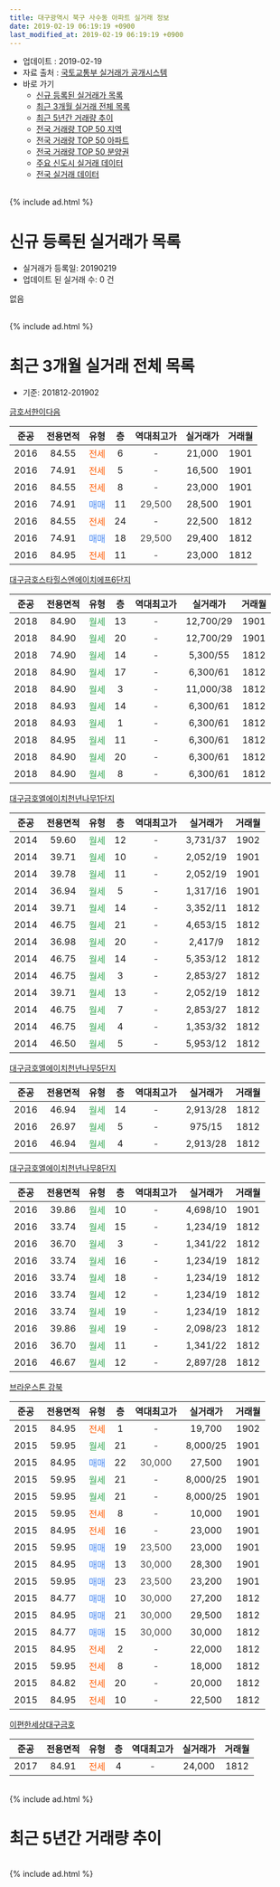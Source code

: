 ```yaml
---
title: 대구광역시 북구 사수동 아파트 실거래 정보
date: 2019-02-19 06:19:19 +0900
last_modified_at: 2019-02-19 06:19:19 +0900
---
```


* 업데이트 : 2019-02-19
* 자료 출처 : [국토교통부 실거래가 공개시스템](http://rt.molit.go.kr)
* 바로 가기
    * [신규 등록된 실거래가 목록](#신규-등록된-실거래가-목록)
    * [최근 3개월 실거래 전체 목록](#최근-3개월-실거래-전체-목록)
    * [최근 5년간 거래량 추이](#최근-5년간-거래량-추이)
    * [전국 거래량 TOP 50 지역](https://ayogom.github.io/apt-trade-info/최근-3개월-전국에서-가장-거래가-많이-발생한-지역)
    * [전국 거래량 TOP 50 아파트](https://ayogom.github.io/apt-trade-info/최근-3개월-전국에서-가장-거래가-많이-발생한-아파트)
    * [전국 거래량 TOP 50 분양권](https://ayogom.github.io/apt-trade-info/최근-3개월-전국에서-가장-거래가-많이-발생한-분양권)
    * [주요 신도시 실거래 데이터](https://ayogom.github.io/apt-trade-info/주요-신도시)
    * [전국 실거래 데이터](https://ayogom.github.io/apt-trade-info/전국)
<br>
{% include ad.html %}
<br>

# 신규 등록된 실거래가 목록
* 실거래가 등록일: 20190219
* 업데이트 된 실거래 수: 0 건

없음

<br>
{% include ad.html %}
<br>

# 최근 3개월 실거래 전체 목록
* 기준: 201812-201902


[금호서한이다음](https://search.naver.com/search.naver?query=%EB%8C%80%EA%B5%AC%EA%B4%91%EC%97%AD%EC%8B%9C+%EB%B6%81%EA%B5%AC+%EC%82%AC%EC%88%98%EB%8F%99+%EA%B8%88%ED%98%B8%EC%84%9C%ED%95%9C%EC%9D%B4%EB%8B%A4%EC%9D%8C)

|준공|전용면적|유형|층|역대최고가|실거래가|거래월|
|:---:|:---:|:---:|:---:|:---:|:---:|:---:|
|2016|84.55|<span style="color:#ff5a00">전세</span>|6|<span style="color:#444444">-</span>|21,000|1901|
|2016|74.91|<span style="color:#ff5a00">전세</span>|5|<span style="color:#444444">-</span>|16,500|1901|
|2016|84.55|<span style="color:#ff5a00">전세</span>|8|<span style="color:#444444">-</span>|23,000|1901|
|2016|74.91|<span style="color:#4285f3">매매</span>|11|<span style="color:#444444">29,500</span>|28,500|1901|
|2016|84.55|<span style="color:#ff5a00">전세</span>|24|<span style="color:#444444">-</span>|22,500|1812|
|2016|74.91|<span style="color:#4285f3">매매</span>|18|<span style="color:#444444">29,500</span>|29,400|1812|
|2016|84.95|<span style="color:#ff5a00">전세</span>|11|<span style="color:#444444">-</span>|23,000|1812|

[대구금호스타힐스엔에이치에프6단지](https://search.naver.com/search.naver?query=%EB%8C%80%EA%B5%AC%EA%B4%91%EC%97%AD%EC%8B%9C+%EB%B6%81%EA%B5%AC+%EC%82%AC%EC%88%98%EB%8F%99+%EB%8C%80%EA%B5%AC%EA%B8%88%ED%98%B8%EC%8A%A4%ED%83%80%ED%9E%90%EC%8A%A4%EC%97%94%EC%97%90%EC%9D%B4%EC%B9%98%EC%97%90%ED%94%846%EB%8B%A8%EC%A7%80)

|준공|전용면적|유형|층|역대최고가|실거래가|거래월|
|:---:|:---:|:---:|:---:|:---:|:---:|:---:|
|2018|84.90|<span style="color:#34a853">월세</span>|13|<span style="color:#444444">-</span>|12,700/29|1901|
|2018|84.90|<span style="color:#34a853">월세</span>|20|<span style="color:#444444">-</span>|12,700/29|1901|
|2018|74.90|<span style="color:#34a853">월세</span>|14|<span style="color:#444444">-</span>|5,300/55|1812|
|2018|84.90|<span style="color:#34a853">월세</span>|17|<span style="color:#444444">-</span>|6,300/61|1812|
|2018|84.90|<span style="color:#34a853">월세</span>|3|<span style="color:#444444">-</span>|11,000/38|1812|
|2018|84.93|<span style="color:#34a853">월세</span>|14|<span style="color:#444444">-</span>|6,300/61|1812|
|2018|84.93|<span style="color:#34a853">월세</span>|1|<span style="color:#444444">-</span>|6,300/61|1812|
|2018|84.95|<span style="color:#34a853">월세</span>|11|<span style="color:#444444">-</span>|6,300/61|1812|
|2018|84.90|<span style="color:#34a853">월세</span>|20|<span style="color:#444444">-</span>|6,300/61|1812|
|2018|84.90|<span style="color:#34a853">월세</span>|8|<span style="color:#444444">-</span>|6,300/61|1812|

[대구금호엘에이치천년나무1단지](https://search.naver.com/search.naver?query=%EB%8C%80%EA%B5%AC%EA%B4%91%EC%97%AD%EC%8B%9C+%EB%B6%81%EA%B5%AC+%EC%82%AC%EC%88%98%EB%8F%99+%EB%8C%80%EA%B5%AC%EA%B8%88%ED%98%B8%EC%97%98%EC%97%90%EC%9D%B4%EC%B9%98%EC%B2%9C%EB%85%84%EB%82%98%EB%AC%B41%EB%8B%A8%EC%A7%80)

|준공|전용면적|유형|층|역대최고가|실거래가|거래월|
|:---:|:---:|:---:|:---:|:---:|:---:|:---:|
|2014|59.60|<span style="color:#34a853">월세</span>|12|<span style="color:#444444">-</span>|3,731/37|1902|
|2014|39.71|<span style="color:#34a853">월세</span>|10|<span style="color:#444444">-</span>|2,052/19|1901|
|2014|39.78|<span style="color:#34a853">월세</span>|11|<span style="color:#444444">-</span>|2,052/19|1901|
|2014|36.94|<span style="color:#34a853">월세</span>|5|<span style="color:#444444">-</span>|1,317/16|1901|
|2014|39.71|<span style="color:#34a853">월세</span>|14|<span style="color:#444444">-</span>|3,352/11|1812|
|2014|46.75|<span style="color:#34a853">월세</span>|21|<span style="color:#444444">-</span>|4,653/15|1812|
|2014|36.98|<span style="color:#34a853">월세</span>|20|<span style="color:#444444">-</span>|2,417/9|1812|
|2014|46.75|<span style="color:#34a853">월세</span>|14|<span style="color:#444444">-</span>|5,353/12|1812|
|2014|46.75|<span style="color:#34a853">월세</span>|3|<span style="color:#444444">-</span>|2,853/27|1812|
|2014|39.71|<span style="color:#34a853">월세</span>|13|<span style="color:#444444">-</span>|2,052/19|1812|
|2014|46.75|<span style="color:#34a853">월세</span>|7|<span style="color:#444444">-</span>|2,853/27|1812|
|2014|46.75|<span style="color:#34a853">월세</span>|4|<span style="color:#444444">-</span>|1,353/32|1812|
|2014|46.50|<span style="color:#34a853">월세</span>|5|<span style="color:#444444">-</span>|5,953/12|1812|

[대구금호엘에이치천년나무5단지](https://search.naver.com/search.naver?query=%EB%8C%80%EA%B5%AC%EA%B4%91%EC%97%AD%EC%8B%9C+%EB%B6%81%EA%B5%AC+%EC%82%AC%EC%88%98%EB%8F%99+%EB%8C%80%EA%B5%AC%EA%B8%88%ED%98%B8%EC%97%98%EC%97%90%EC%9D%B4%EC%B9%98%EC%B2%9C%EB%85%84%EB%82%98%EB%AC%B45%EB%8B%A8%EC%A7%80)

|준공|전용면적|유형|층|역대최고가|실거래가|거래월|
|:---:|:---:|:---:|:---:|:---:|:---:|:---:|
|2016|46.94|<span style="color:#34a853">월세</span>|14|<span style="color:#444444">-</span>|2,913/28|1812|
|2016|26.97|<span style="color:#34a853">월세</span>|5|<span style="color:#444444">-</span>|975/15|1812|
|2016|46.94|<span style="color:#34a853">월세</span>|4|<span style="color:#444444">-</span>|2,913/28|1812|

[대구금호엘에이치천년나무8단지](https://search.naver.com/search.naver?query=%EB%8C%80%EA%B5%AC%EA%B4%91%EC%97%AD%EC%8B%9C+%EB%B6%81%EA%B5%AC+%EC%82%AC%EC%88%98%EB%8F%99+%EB%8C%80%EA%B5%AC%EA%B8%88%ED%98%B8%EC%97%98%EC%97%90%EC%9D%B4%EC%B9%98%EC%B2%9C%EB%85%84%EB%82%98%EB%AC%B48%EB%8B%A8%EC%A7%80)

|준공|전용면적|유형|층|역대최고가|실거래가|거래월|
|:---:|:---:|:---:|:---:|:---:|:---:|:---:|
|2016|39.86|<span style="color:#34a853">월세</span>|10|<span style="color:#444444">-</span>|4,698/10|1901|
|2016|33.74|<span style="color:#34a853">월세</span>|15|<span style="color:#444444">-</span>|1,234/19|1812|
|2016|36.70|<span style="color:#34a853">월세</span>|3|<span style="color:#444444">-</span>|1,341/22|1812|
|2016|33.74|<span style="color:#34a853">월세</span>|16|<span style="color:#444444">-</span>|1,234/19|1812|
|2016|33.74|<span style="color:#34a853">월세</span>|18|<span style="color:#444444">-</span>|1,234/19|1812|
|2016|33.74|<span style="color:#34a853">월세</span>|12|<span style="color:#444444">-</span>|1,234/19|1812|
|2016|33.74|<span style="color:#34a853">월세</span>|19|<span style="color:#444444">-</span>|1,234/19|1812|
|2016|39.86|<span style="color:#34a853">월세</span>|19|<span style="color:#444444">-</span>|2,098/23|1812|
|2016|36.70|<span style="color:#34a853">월세</span>|11|<span style="color:#444444">-</span>|1,341/22|1812|
|2016|46.67|<span style="color:#34a853">월세</span>|12|<span style="color:#444444">-</span>|2,897/28|1812|


<script async src="//pagead2.googlesyndication.com/pagead/js/adsbygoogle.js"></script>
<!-- 기본 -->
<ins class="adsbygoogle"
     style="display:block"
     data-ad-client="ca-pub-2446590836940007"
     data-ad-slot="1659523306"
     data-ad-format="auto"
     data-full-width-responsive="true"></ins>
<script>
(adsbygoogle = window.adsbygoogle || []).push({});
</script>


[브라운스톤 강북](https://search.naver.com/search.naver?query=%EB%8C%80%EA%B5%AC%EA%B4%91%EC%97%AD%EC%8B%9C+%EB%B6%81%EA%B5%AC+%EC%82%AC%EC%88%98%EB%8F%99+%EB%B8%8C%EB%9D%BC%EC%9A%B4%EC%8A%A4%ED%86%A4+%EA%B0%95%EB%B6%81)

|준공|전용면적|유형|층|역대최고가|실거래가|거래월|
|:---:|:---:|:---:|:---:|:---:|:---:|:---:|
|2015|84.95|<span style="color:#ff5a00">전세</span>|1|<span style="color:#444444">-</span>|19,700|1902|
|2015|59.95|<span style="color:#34a853">월세</span>|21|<span style="color:#444444">-</span>|8,000/25|1901|
|2015|84.95|<span style="color:#4285f3">매매</span>|22|<span style="color:#444444">30,000</span>|27,500|1901|
|2015|59.95|<span style="color:#34a853">월세</span>|21|<span style="color:#444444">-</span>|8,000/25|1901|
|2015|59.95|<span style="color:#34a853">월세</span>|21|<span style="color:#444444">-</span>|8,000/25|1901|
|2015|59.95|<span style="color:#ff5a00">전세</span>|8|<span style="color:#444444">-</span>|10,000|1901|
|2015|84.95|<span style="color:#ff5a00">전세</span>|16|<span style="color:#444444">-</span>|23,000|1901|
|2015|59.95|<span style="color:#4285f3">매매</span>|19|<span style="color:#444444">23,500</span>|23,000|1901|
|2015|84.95|<span style="color:#4285f3">매매</span>|13|<span style="color:#444444">30,000</span>|28,300|1901|
|2015|59.95|<span style="color:#4285f3">매매</span>|23|<span style="color:#444444">23,500</span>|23,200|1901|
|2015|84.77|<span style="color:#4285f3">매매</span>|10|<span style="color:#444444">30,000</span>|27,200|1812|
|2015|84.95|<span style="color:#4285f3">매매</span>|21|<span style="color:#444444">30,000</span>|29,500|1812|
|2015|84.77|<span style="color:#4285f3">매매</span>|15|<span style="color:#444444">30,000</span>|30,000|1812|
|2015|84.95|<span style="color:#ff5a00">전세</span>|2|<span style="color:#444444">-</span>|22,000|1812|
|2015|59.95|<span style="color:#ff5a00">전세</span>|8|<span style="color:#444444">-</span>|18,000|1812|
|2015|84.82|<span style="color:#ff5a00">전세</span>|20|<span style="color:#444444">-</span>|20,000|1812|
|2015|84.95|<span style="color:#ff5a00">전세</span>|10|<span style="color:#444444">-</span>|22,500|1812|

[이편한세상대구금호](https://search.naver.com/search.naver?query=%EB%8C%80%EA%B5%AC%EA%B4%91%EC%97%AD%EC%8B%9C+%EB%B6%81%EA%B5%AC+%EC%82%AC%EC%88%98%EB%8F%99+%EC%9D%B4%ED%8E%B8%ED%95%9C%EC%84%B8%EC%83%81%EB%8C%80%EA%B5%AC%EA%B8%88%ED%98%B8)

|준공|전용면적|유형|층|역대최고가|실거래가|거래월|
|:---:|:---:|:---:|:---:|:---:|:---:|:---:|
|2017|84.91|<span style="color:#ff5a00">전세</span>|4|<span style="color:#444444">-</span>|24,000|1812|


<br>
{% include ad.html %}
<br>

# 최근 5년간 거래량 추이


<div style="width:100%;">
    <canvas id="deal_progress" height="200"></canvas>
</div>

<script>
new Chart(document.getElementById("deal_progress"), {
    type: 'line',
    data: {
        labels: ['201402','201403','201404','201405','201406','201407','201408','201409','201410','201411','201412','201501','201502','201503','201504','201505','201506','201507','201508','201509','201510','201511','201512','201601','201602','201603','201604','201605','201606','201607','201608','201609','201610','201611','201612','201701','201702','201703','201704','201705','201706','201707','201708','201709','201710','201711','201712','201801','201802','201803','201804','201805','201806','201807','201808','201809','201810','201811','201812','201901','201902'],
        datasets: [{
            label: '매매',
            pointRadius: 1,
            data: [0, 0, 0, 0, 0, 0, 0, 0, 0, 0, 0, 0, 0, 0, 0, 0, 1, 1, 0, 1, 1, 0, 1, 0, 0, 1, 1, 1, 0, 1, 2, 0, 7, 2, 4, 2, 1, 6, 1, 4, 7, 20, 21, 21, 11, 9, 17, 7, 6, 14, 10, 14, 22, 18, 16, 19, 17, 10, 4, 5, 0],
            borderColor: "rgba(255, 201, 14, 1)",
            backgroundColor: "rgba(255, 201, 14, 0.5)",
            fill: false,
            lineTension: 0
        },{
            label: '전월세',
            pointRadius: 1,
            data: [0, 0, 0, 0, 3, 0, 0, 8, 25, 6, 11, 6, 2, 3, 10, 8, 17, 24, 17, 5, 2, 1, 2, 3, 2, 4, 6, 46, 37, 21, 32, 64, 28, 55, 24, 53, 18, 18, 13, 18, 23, 47, 22, 22, 12, 11, 10, 20, 16, 9, 16, 11, 39, 20, 102, 101, 50, 53, 36, 14, 2],
            borderColor: "rgba(0, 141, 185, 1)",
            backgroundColor: "rgba(0, 141, 185, 0.5)",
            fill: false,
            lineTension: 0
        }
        ]
    },
    options: {
        responsive: true,
        title: {
            display: false
        },
        tooltips: {
            mode: 'index',
            intersect: false
        },
        hover: {
            mode: 'nearest',
            intersect: true
        },
        scales: {
            xAxes: [{
                display: true,
                scaleLabel: {
                    display: true,
                    labelString: '년/월'
                }
            }],
            yAxes: [{
                display: true,
                ticks: {
                    suggestedMin: 0,
                },
                scaleLabel: {
                    display: true,
                    labelString: '실거래 수'
                }
            }]
        }
    }
});

</script>


<br>
{% include ad.html %}
<br>

